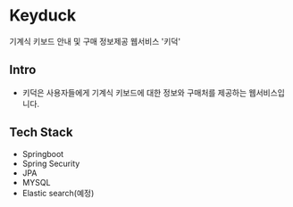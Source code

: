# Keyduck
기계식 키보드 안내 및 구매 정보제공 웹서비스 '키덕'

## Intro
- 키덕은 사용자들에게 기계식 키보드에 대한 정보와 구매처를 제공하는 웹서비스입니다.<br>

## Tech Stack
- Springboot
- Spring Security
- JPA
- MYSQL
- Elastic search(예정)



